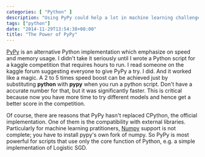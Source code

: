 ```yaml
---
categories: [ "Python" ]
description: "Using PyPy could help a lot in machine learning challenges/competitions"
tags: ["python"]
date: "2014-11-29T13:54:38+08:00"
title: "The Power of PyPy"
---
```


[PyPy](http://pypy.org/) is an alternative Python implementation which emphasize on speed and memory usage. I didn't take it seriously until I wrote a Python script for a kaggle competition that requires hours to run. I read someone on the kaggle forum suggesting everyone to give PyPy a try. I did. And it worked like a magic. A 2 to 5 times speed boost can be achieved just by substituting **python** with **pypy** when you run a python script. Don't have a accurate number for that, but it was significantly faster. This is critical because now you have more time to try different models and hence get a better score in the competition.

Of course, there are reasons that PyPy hasn't replaced CPython, the official implementation. One of them is the compatibility with external libraries. Particularly for machine learning pratitioners, [Numpy](http://pypy.org/compat.html) support is not complete; you have to install pypy's own fork of numpy. So PyPy is most powerful for scripts that use only the core function of Python, e.g. a simple implementation of Logistic SGD.
